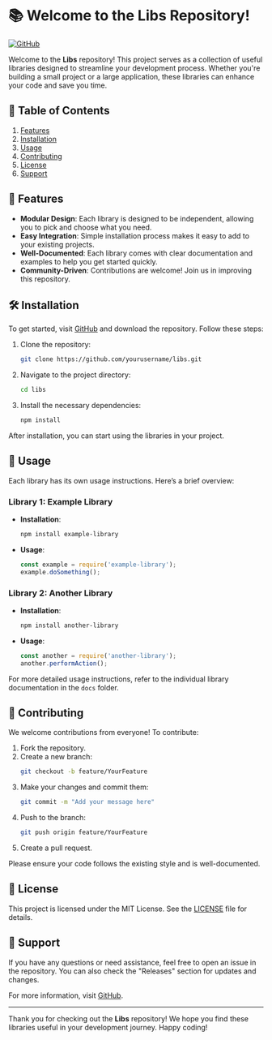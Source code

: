 # 📚 Welcome to the Libs Repository!

[![GitHub](https://img.shields.io/badge/Visit%20GitHub-%20%F0%9F%8C%88-4c1f3d)](https://github.com)

Welcome to the **Libs** repository! This project serves as a collection of useful libraries designed to streamline your development process. Whether you're building a small project or a large application, these libraries can enhance your code and save you time.

## 🚀 Table of Contents

1. [Features](#features)
2. [Installation](#installation)
3. [Usage](#usage)
4. [Contributing](#contributing)
5. [License](#license)
6. [Support](#support)

## 🌟 Features

- **Modular Design**: Each library is designed to be independent, allowing you to pick and choose what you need.
- **Easy Integration**: Simple installation process makes it easy to add to your existing projects.
- **Well-Documented**: Each library comes with clear documentation and examples to help you get started quickly.
- **Community-Driven**: Contributions are welcome! Join us in improving this repository.

## 🛠️ Installation

To get started, visit [GitHub](https://github.com) and download the repository. Follow these steps:

1. Clone the repository:
   ```bash
   git clone https://github.com/yourusername/libs.git
   ```
2. Navigate to the project directory:
   ```bash
   cd libs
   ```
3. Install the necessary dependencies:
   ```bash
   npm install
   ```

After installation, you can start using the libraries in your project.

## 📖 Usage

Each library has its own usage instructions. Here’s a brief overview:

### Library 1: Example Library

- **Installation**:
  ```bash
  npm install example-library
  ```

- **Usage**:
  ```javascript
  const example = require('example-library');
  example.doSomething();
  ```

### Library 2: Another Library

- **Installation**:
  ```bash
  npm install another-library
  ```

- **Usage**:
  ```javascript
  const another = require('another-library');
  another.performAction();
  ```

For more detailed usage instructions, refer to the individual library documentation in the `docs` folder.

## 🤝 Contributing

We welcome contributions from everyone! To contribute:

1. Fork the repository.
2. Create a new branch:
   ```bash
   git checkout -b feature/YourFeature
   ```
3. Make your changes and commit them:
   ```bash
   git commit -m "Add your message here"
   ```
4. Push to the branch:
   ```bash
   git push origin feature/YourFeature
   ```
5. Create a pull request.

Please ensure your code follows the existing style and is well-documented.

## 📄 License

This project is licensed under the MIT License. See the [LICENSE](LICENSE) file for details.

## 💬 Support

If you have any questions or need assistance, feel free to open an issue in the repository. You can also check the "Releases" section for updates and changes.

For more information, visit [GitHub](https://github.com).

---

Thank you for checking out the **Libs** repository! We hope you find these libraries useful in your development journey. Happy coding!
